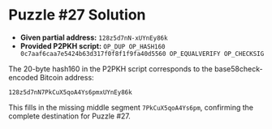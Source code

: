 # Puzzle #27 Solution

- **Given partial address:** `128z5d7nN-xUYnEy86k`
- **Provided P2PKH script:** `OP_DUP OP_HASH160 0c7aaf6caa7e5424b63d317f0f8f1f9fa40d5560 OP_EQUALVERIFY OP_CHECKSIG`

The 20-byte hash160 in the P2PKH script corresponds to the base58check-encoded Bitcoin address:

```
128z5d7nN7PkCuX5qoA4Ys6pmxUYnEy86k
```

This fills in the missing middle segment `7PkCuX5qoA4Ys6pm`, confirming the complete destination for Puzzle #27.
